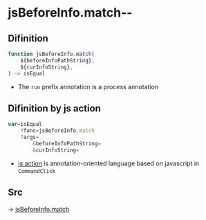 # jsBeforeInfo.match--

## Difinition

```js.js
function jsBeforeInfo.match(
	${beforeInfoPathString},
	${curInfoString},
) -> isEqual
```

- The `run` prefix annotation is a process annotation


## Difinition by js action

```js.js
var=isEqual
	?func=jsBeforeInfo.match
	?args=
		&beforeInfoPathString=
		&curInfoString=
```

- [js action](#) is annotation-oriented language based on javascript in `CommandClick`



## Src

-> [jsBeforeInfo.match](https://github.com/puutaro/CommandClick/blob/master/app/src/main/java/com/puutaro/commandclick/fragment_lib/terminal_fragment/js_interface/judge/JsBeforeInfo.kt#L12)


